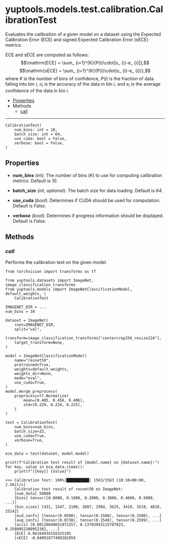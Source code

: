 # yuptools.models.test.calibration.CalibrationTest

Evaluates the calibration of a given model on a dataset
using the Expected Calibration Error (ECE)
and signed Expected Calibration Error (sECE) metrics.

ECE and sECE are computed as follows:
$$\mathrm{ECE} = \sum_ {i=1}^{K}{P(i)\cdot|o_ {i}-e_ {i}|},$$
$$\mathrm{sECE} = \sum_ {i=1}^{K}{P(i)\cdot(o_ {i}-e_ {i})},$$
where $K$ is the number of bins of confidence,
$P(i)$ is the fraction of data falling into bin $i$,
$o_ {i}$ is the accuracy of the data in bin $i$,
and $e_ {i}$ is the average confidence of the data in bin $i$.

- [Properties](#properties)
- Methods
  - [call](#call)


---


```
CalibrationTest(
    num_bins: int = 10,
    batch_size: int = 64,
    use_cuda: bool = False,
    verbose: bool = False,
)
```

## Properties

- **num_bins** (*int*):
The number of bins ($K$) to use for computing calibration metrics.
Default is *10*.

- **batch_size** (*int, optional*):
The batch size for data loading.
Default is *64*.

- **use_cuda** (*bool*):
Determines if CUDA should be used for computation.
Default is *False*.

- **verbose** (*bool*):
Determines if progress information should be displayed.
Default is *False*.


## Methods


### *call*

Performs the calibration test on the given model.

```
from torchvision import transforms as tf

from yuptools.datasets import ImageNet, image_classification_transforms
from yuptools.models import ImageNetClassificationModel, default_weights, \
    CalibrationTest

IMAGENET_DIR = ...
num_bins = 10

dataset = ImageNet(
    root=IMAGENET_DIR,
    split="val",
    transform=image_classification_transforms["centercrop256_resize224"],
    target_transform=None,
)

model = ImageNetClassificationModel(
    name="resnet50",
    pretrained=True,
    weights=default_weights,
    weights_dir=None,
    mode="eval",
    use_cuda=True,
)
model.merge_preprocess(
    preprocess=tf.Normalize(
        mean=[0.485, 0.456, 0.406],
        std=[0.229, 0.224, 0.225],
    )
)

test = CalibrationTest(
    num_bins=num_bins,
    batch_size=32,
    use_cuda=True,
    verbose=True,
)

ece_data = test(dataset, model.model)

print(f"Calibration test result of {model.name} on {dataset.name}:")
for key, value in ece_data.items():
    print(f"[{key}] {value}")

>>> Calibration Test: 100%|██████████| 1563/1563 [10:10<00:00,  2.56it/s]
    Calibration test result of resnet50 on ImageNet:
    [num_data] 50000
    [bins] tensor([0.0000, 0.1000, 0.2000, 0.3000, 0.4000, 0.5000, ...])
    [bin_sizes] [431, 1547, 2100, 2607, 2984, 3625, 3418, 3518, 4628, 25142]
    [mid_confs] [tensor(0.0500), tensor(0.1500), tensor(0.2500), ...]
    [avg_confs] [tensor(0.0738), tensor(0.1546), tensor(0.2509), ...]
    [accs] [0.08120649651972157, 0.13703943115707823, 0.2580952380952381, ...]
    [ECE] 0.04164934158325195
    [sECE] -0.04091877490282059
```
